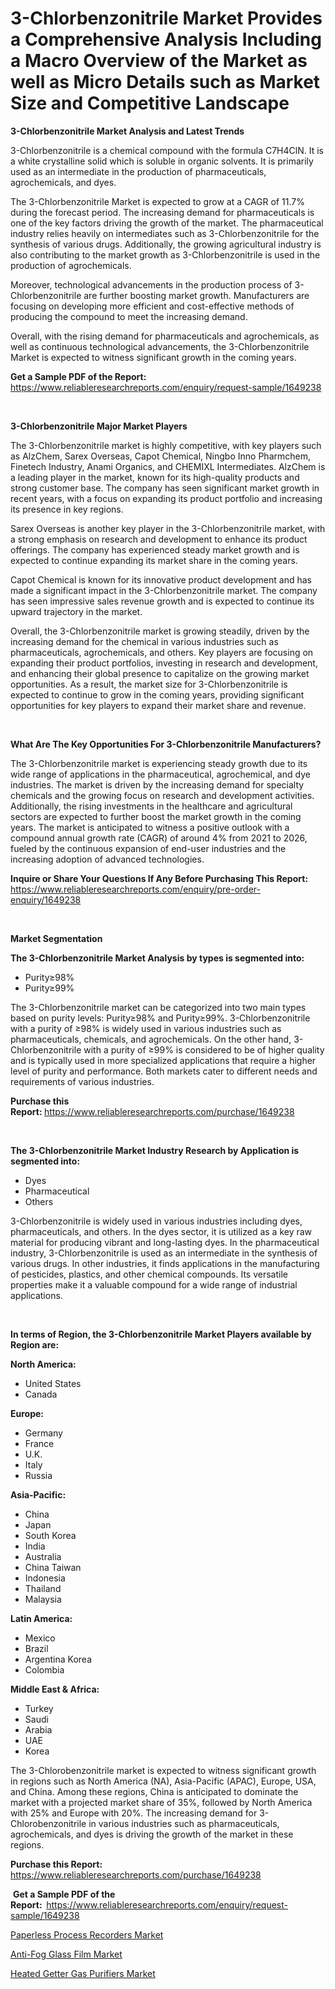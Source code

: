 <p><h1>3-Chlorbenzonitrile Market Provides a Comprehensive Analysis Including a Macro Overview of the Market as well as Micro Details such as Market Size and Competitive Landscape</h1></p><p><strong>3-Chlorbenzonitrile Market Analysis and Latest Trends</strong></p>
<p><p>3-Chlorbenzonitrile is a chemical compound with the formula C7H4ClN. It is a white crystalline solid which is soluble in organic solvents. It is primarily used as an intermediate in the production of pharmaceuticals, agrochemicals, and dyes.</p><p>The 3-Chlorbenzonitrile Market is expected to grow at a CAGR of 11.7% during the forecast period. The increasing demand for pharmaceuticals is one of the key factors driving the growth of the market. The pharmaceutical industry relies heavily on intermediates such as 3-Chlorbenzonitrile for the synthesis of various drugs. Additionally, the growing agricultural industry is also contributing to the market growth as 3-Chlorbenzonitrile is used in the production of agrochemicals.</p><p>Moreover, technological advancements in the production process of 3-Chlorbenzonitrile are further boosting market growth. Manufacturers are focusing on developing more efficient and cost-effective methods of producing the compound to meet the increasing demand.</p><p>Overall, with the rising demand for pharmaceuticals and agrochemicals, as well as continuous technological advancements, the 3-Chlorbenzonitrile Market is expected to witness significant growth in the coming years.</p></p>
<p><strong>Get a Sample PDF of the Report:&nbsp;</strong> <a href="https://www.reliableresearchreports.com/enquiry/request-sample/1649238">https://www.reliableresearchreports.com/enquiry/request-sample/1649238</a></p>
<p>&nbsp;</p>
<p><strong>3-Chlorbenzonitrile Major Market Players</strong></p>
<p><p>The 3-Chlorbenzonitrile market is highly competitive, with key players such as AlzChem, Sarex Overseas, Capot Chemical, Ningbo Inno Pharmchem, Finetech Industry, Anami Organics, and CHEMIXL Intermediates. AlzChem is a leading player in the market, known for its high-quality products and strong customer base. The company has seen significant market growth in recent years, with a focus on expanding its product portfolio and increasing its presence in key regions.</p><p>Sarex Overseas is another key player in the 3-Chlorbenzonitrile market, with a strong emphasis on research and development to enhance its product offerings. The company has experienced steady market growth and is expected to continue expanding its market share in the coming years.</p><p>Capot Chemical is known for its innovative product development and has made a significant impact in the 3-Chlorbenzonitrile market. The company has seen impressive sales revenue growth and is expected to continue its upward trajectory in the market.</p><p>Overall, the 3-Chlorbenzonitrile market is growing steadily, driven by the increasing demand for the chemical in various industries such as pharmaceuticals, agrochemicals, and others. Key players are focusing on expanding their product portfolios, investing in research and development, and enhancing their global presence to capitalize on the growing market opportunities. As a result, the market size for 3-Chlorbenzonitrile is expected to continue to grow in the coming years, providing significant opportunities for key players to expand their market share and revenue.</p></p>
<p>&nbsp;</p>
<p><strong>What Are The Key Opportunities For 3-Chlorbenzonitrile Manufacturers?</strong></p>
<p><p>The 3-Chlorbenzonitrile market is experiencing steady growth due to its wide range of applications in the pharmaceutical, agrochemical, and dye industries. The market is driven by the increasing demand for specialty chemicals and the growing focus on research and development activities. Additionally, the rising investments in the healthcare and agricultural sectors are expected to further boost the market growth in the coming years. The market is anticipated to witness a positive outlook with a compound annual growth rate (CAGR) of around 4% from 2021 to 2026, fueled by the continuous expansion of end-user industries and the increasing adoption of advanced technologies.</p></p>
<p><strong>Inquire or Share Your Questions If Any Before Purchasing This Report:</strong> <a href="https://www.reliableresearchreports.com/enquiry/pre-order-enquiry/1649238">https://www.reliableresearchreports.com/enquiry/pre-order-enquiry/1649238</a></p>
<p>&nbsp;</p>
<p><strong>Market Segmentation</strong></p>
<p><strong>The 3-Chlorbenzonitrile Market Analysis by types is segmented into:</strong></p>
<p><ul><li>Purity≥98%</li><li>Purity≥99%</li></ul></p>
<p><p>The 3-Chlorbenzonitrile market can be categorized into two main types based on purity levels: Purity≥98% and Purity≥99%. 3-Chlorbenzonitrile with a purity of ≥98% is widely used in various industries such as pharmaceuticals, chemicals, and agrochemicals. On the other hand, 3-Chlorbenzonitrile with a purity of ≥99% is considered to be of higher quality and is typically used in more specialized applications that require a higher level of purity and performance. Both markets cater to different needs and requirements of various industries.</p></p>
<p><strong>Purchase this Report:&nbsp;</strong><a href="https://www.reliableresearchreports.com/purchase/1649238">https://www.reliableresearchreports.com/purchase/1649238</a></p>
<p>&nbsp;</p>
<p><strong>The 3-Chlorbenzonitrile Market Industry Research by Application is segmented into:</strong></p>
<p><ul><li>Dyes</li><li>Pharmaceutical</li><li>Others</li></ul></p>
<p><p>3-Chlorbenzonitrile is widely used in various industries including dyes, pharmaceuticals, and others. In the dyes sector, it is utilized as a key raw material for producing vibrant and long-lasting dyes. In the pharmaceutical industry, 3-Chlorbenzonitrile is used as an intermediate in the synthesis of various drugs. In other industries, it finds applications in the manufacturing of pesticides, plastics, and other chemical compounds. Its versatile properties make it a valuable compound for a wide range of industrial applications.</p></p>
<p>&nbsp;</p>
<p><strong>In terms of Region, the 3-Chlorbenzonitrile Market Players available by Region are:</strong></p>
<p>
    <p> <strong> North America: </strong>
        <ul>
            <li>United States</li>
            <li>Canada</li>
        </ul>
        </p> 
    <p> <strong> Europe: </strong>
        <ul>
            <li>Germany</li>
            <li>France</li>
            <li>U.K.</li>
            <li>Italy</li>
            <li>Russia</li>
        </ul>
        </p> 
    <p> <strong> Asia-Pacific: </strong>
        <ul>
            <li>China</li>
            <li>Japan</li>
            <li>South Korea</li>
            <li>India</li>
            <li>Australia</li>
            <li>China Taiwan</li>
            <li>Indonesia</li>
            <li>Thailand</li>
            <li>Malaysia</li>
        </ul>
        </p> 
    <p> <strong> Latin America: </strong>
        <ul>
            <li>Mexico</li>
            <li>Brazil</li>
            <li>Argentina Korea</li>
            <li>Colombia</li>
        </ul>
        </p> 
    <p> <strong> Middle East & Africa: </strong>
        <ul>
            <li>Turkey</li>
            <li>Saudi</li>
            <li>Arabia</li>
            <li>UAE</li>
            <li>Korea</li>
        </ul>
    </p>
    </p>
<p><p>The 3-Chlorobenzonitrile market is expected to witness significant growth in regions such as North America (NA), Asia-Pacific (APAC), Europe, USA, and China. Among these regions, China is anticipated to dominate the market with a projected market share of 35%, followed by North America with 25% and Europe with 20%. The increasing demand for 3-Chlorobenzonitrile in various industries such as pharmaceuticals, agrochemicals, and dyes is driving the growth of the market in these regions.</p></p>
<p><strong>Purchase this Report: </strong><a href="https://www.reliableresearchreports.com/purchase/1649238">https://www.reliableresearchreports.com/purchase/1649238</a></p>
<p>&nbsp;<strong>Get a Sample PDF of the Report:&nbsp;&nbsp;</strong><a href="https://www.reliableresearchreports.com/enquiry/request-sample/1649238">https://www.reliableresearchreports.com/enquiry/request-sample/1649238</a></p>
<p><strong></strong></p>
<p><p><a href="https://github.com/vimar16th/Market-Research-Report-List-3/blob/main/paperless-process-recorders-market.md">Paperless Process Recorders Market</a></p><p><a href="https://github.com/markusgodoy/Market-Research-Report-List-2/blob/main/anti-fog-glass-film-market.md">Anti-Fog Glass Film Market</a></p><p><a href="https://github.com/luckyshygirl/Market-Research-Report-List-3/blob/main/heated-getter-gas-purifiers-market.md">Heated Getter Gas Purifiers Market</a></p></p>